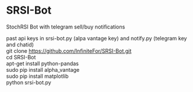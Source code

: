 # SRSI-Bot
StochRSI Bot with telegram sell/buy notifications

past api keys in srsi-bot.py (alpa vantage key) and notify.py (telegram key and chatid)<br>
git clone https://github.com/InfiniteFor/SRSI-Bot.git<br>
cd SRSI-Bot<br>
apt-get install python-pandas<br>
sudo pip install alpha_vantage<br>
sudo pip install matplotlib<br>
python srsi-bot.py
